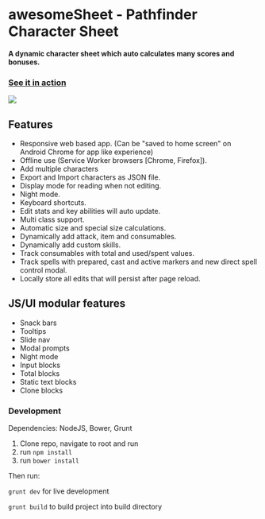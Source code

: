 # awesomeSheet - Pathfinder Character Sheet
**A dynamic character sheet which auto calculates many scores and bonuses.**
### [See it in action](https://zombiefox.github.io/awesomeSheet/)

[<img src="https://github.com/zombieFox/awesomeSheet/raw/master/screenshots/demo.gif">](https://zombiefox.github.io/awesomeSheet/)

## Features

- Responsive web based app. (Can be "saved to home screen" on Android Chrome for app like experience)
- Offline use (Service Worker browsers [Chrome, Firefox]).
- Add multiple characters
- Export and Import characters as JSON file.
- Display mode for reading when not editing.
- Night mode.
- Keyboard shortcuts.
- Edit stats and key abilities will auto update.
- Multi class support.
- Automatic size and special size calculations.
- Dynamically add attack, item and consumables.
- Dynamically add custom skills.
- Track consumables with total and used/spent values.
- Track spells with prepared, cast and active markers and new direct spell control modal.
- Locally store all edits that will persist after page reload.

## JS/UI modular features
- Snack bars
- Tooltips
- Slide nav
- Modal prompts
- Night mode
- Input blocks
- Total blocks
- Static text blocks
- Clone blocks

### Development

Dependencies:
NodeJS, Bower, Grunt

1. Clone repo, navigate to root and run
2. run `npm install`
3. run `bower install`

Then run:

`grunt dev` for live development

`grunt build` to build project into build directory 
